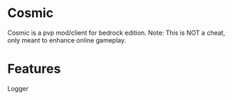 # Cosmic
Cosmic is a pvp mod/client for bedrock edition. Note: This is NOT a cheat, only meant to enhance online gameplay.

# Features
Logger

